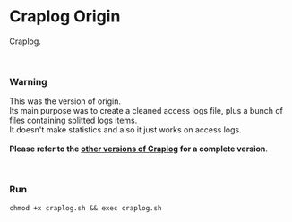 # Craplog Origin

Craplog.

<br/>

### Warning

This was the version of origin.<br/>
Its main purpose was to create a cleaned access logs file, plus a bunch of files containing splitted logs items.<br/>
It doesn't make statistics and also it just works on access logs.<br/><br/>
**Please refer to the [other versions of Craplog](https://github.com/elB4RTO/CRAPLOG) for a complete version**.

<br/>

### Run

```
chmod +x craplog.sh && exec craplog.sh
```

<br/>
